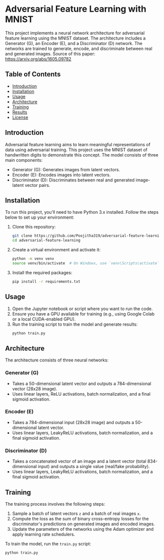 # Adversarial Feature Learning with MNIST

This project implements a neural network architecture for adversarial feature learning using the MNIST dataset. The architecture includes a Generator (G), an Encoder (E), and a Discriminator (D) network. The networks are trained to generate, encode, and discriminate between real and generated images.
Source of this paper: https://arxiv.org/abs/1605.09782

## Table of Contents

- [Introduction](#introduction)
- [Installation](#installation)
- [Usage](#usage)
- [Architecture](#architecture)
- [Training](#training)
- [Results](#results)
- [License](#license)

## Introduction

Adversarial feature learning aims to learn meaningful representations of data using adversarial training. This project uses the MNIST dataset of handwritten digits to demonstrate this concept. The model consists of three main components:
- Generator (G): Generates images from latent vectors.
- Encoder (E): Encodes images into latent vectors.
- Discriminator (D): Discriminates between real and generated image-latent vector pairs.

## Installation

To run this project, you'll need to have Python 3.x installed. Follow the steps below to set up your environment:

1. Clone this repository:
    ```bash
    git clone https://github.com/Poojitha319/adversarial-feature-learning.git
    cd adversarial-feature-learning
    ```

2. Create a virtual environment and activate it:
    ```bash
    python -m venv venv
    source venv/bin/activate  # On Windows, use `venv\Scripts\activate`
    ```

3. Install the required packages:
    ```bash
    pip install -r requirements.txt
    ```

## Usage

1. Open the Jupyter notebook or script where you want to run the code.
2. Ensure you have a GPU available for training (e.g., using Google Colab or a local CUDA-enabled GPU).
3. Run the training script to train the model and generate results:
    ```python
    python train.py
    ```

## Architecture

The architecture consists of three neural networks:

### Generator (G)
- Takes a 50-dimensional latent vector and outputs a 784-dimensional vector (28x28 image).
- Uses linear layers, ReLU activations, batch normalization, and a final sigmoid activation.

### Encoder (E)
- Takes a 784-dimensional input (28x28 image) and outputs a 50-dimensional latent vector.
- Uses linear layers, LeakyReLU activations, batch normalization, and a final sigmoid activation.

### Discriminator (D)
- Takes a concatenated vector of an image and a latent vector (total 834-dimensional input) and outputs a single value (real/fake probability).
- Uses linear layers, LeakyReLU activations, batch normalization, and a final sigmoid activation.

## Training

The training process involves the following steps:

1. Sample a batch of latent vectors `z` and a batch of real images `x`.
2. Compute the loss as the sum of binary cross-entropy losses for the discriminator's predictions on generated images and encoded images.
3. Update the parameters of the networks using the Adam optimizer and apply learning rate schedulers.

To train the model, run the `train.py` script:
```python
python train.py
